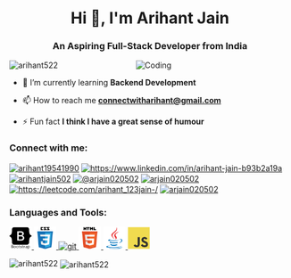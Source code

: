 <h1 align="center">Hi 👋, I'm Arihant Jain</h1>
<h3 align="center">An Aspiring Full-Stack Developer from India</h3>
<img align="right" src="https://camo.githubusercontent.com/cae12fddd9d6982901d82580bdf321d81fb299141098ca1c2d4891870827bf17/68747470733a2f2f6d69726f2e6d656469756d2e636f6d2f6d61782f313336302f302a37513379765349765f7430696f4a2d5a2e676966" alt="Coding" width="55%"></img>

<p align="left"> <img src="https://komarev.com/ghpvc/?username=arihant522&label=Profile%20views&color=0e75b6&style=flat" alt="arihant522" /> </p>

<p align="left"> <a href="https://drive.google.com/file/d/1mii-nywFRJb8C4TA4oIjRIJUh2Gv7GXq/view?usp=drivesdk" /></a> </p>

- 🌱 I’m currently learning **Backend Development**

- 📫 How to reach me **connectwitharihant@gmail.com**

- ⚡ Fun fact **I think I have a great sense of humour**

<h3 align="left">Connect with me:</h3>
<p align="left">
<a href="https://twitter.com/Arihant05Jain" target="blank"><img align="center" src="https://raw.githubusercontent.com/rahuldkjain/github-profile-readme-generator/master/src/images/icons/Social/twitter.svg" alt="arihant19541990" height="30" width="40" /></a>
<a href="https://linkedin.com/in/https://www.linkedin.com/in/arihant-jain-b93b2a19a" target="blank"><img align="center" src="https://raw.githubusercontent.com/rahuldkjain/github-profile-readme-generator/master/src/images/icons/Social/linked-in-alt.svg" alt="https://www.linkedin.com/in/arihant-jain-b93b2a19a" height="30" width="40" /></a>
<a href="https://instagram.com/arihantjain502" target="blank"><img align="center" src="https://raw.githubusercontent.com/rahuldkjain/github-profile-readme-generator/master/src/images/icons/Social/instagram.svg" alt="arihantjain502" height="30" width="40" /></a>
<a href="https://medium.com/@arjain020502" target="blank"><img align="center" src="https://raw.githubusercontent.com/rahuldkjain/github-profile-readme-generator/master/src/images/icons/Social/medium.svg" alt="@arjain020502" height="30" width="40" /></a>
<a href="https://www.hackerrank.com/arjain020502" target="blank"><img align="center" src="https://raw.githubusercontent.com/rahuldkjain/github-profile-readme-generator/master/src/images/icons/Social/hackerrank.svg" alt="arjain020502" height="30" width="40" /></a>
<a href="https://leetcode.com/arihant_123jain-/" target="blank"><img align="center" src="https://raw.githubusercontent.com/rahuldkjain/github-profile-readme-generator/master/src/images/icons/Social/leet-code.svg" alt="https://leetcode.com/arihant_123jain-/" height="30" width="40" /></a>
<a href="https://auth.geeksforgeeks.org/user/arjain020502" target="blank"><img align="center" src="https://raw.githubusercontent.com/rahuldkjain/github-profile-readme-generator/master/src/images/icons/Social/geeks-for-geeks.svg" alt="arjain020502" height="30" width="40" /></a>
</p>

<h3 align="left">Languages and Tools:</h3>
<p align="left"> <a href="https://getbootstrap.com" target="_blank" rel="noreferrer"> <img src="https://raw.githubusercontent.com/devicons/devicon/master/icons/bootstrap/bootstrap-plain-wordmark.svg" alt="bootstrap" width="40" height="40"/> </a> <a href="https://www.w3schools.com/css/" target="_blank" rel="noreferrer"> <img src="https://raw.githubusercontent.com/devicons/devicon/master/icons/css3/css3-original-wordmark.svg" alt="css3" width="40" height="40"/> </a> <a href="https://git-scm.com/" target="_blank" rel="noreferrer"> <img src="https://www.vectorlogo.zone/logos/git-scm/git-scm-icon.svg" alt="git" width="40" height="40"/> </a> <a href="https://www.w3.org/html/" target="_blank" rel="noreferrer"> <img src="https://raw.githubusercontent.com/devicons/devicon/master/icons/html5/html5-original-wordmark.svg" alt="html5" width="40" height="40"/> </a> <a href="https://www.java.com" target="_blank" rel="noreferrer"> <img src="https://raw.githubusercontent.com/devicons/devicon/master/icons/java/java-original.svg" alt="java" width="40" height="40"/> </a> <a href="https://developer.mozilla.org/en-US/docs/Web/JavaScript" target="_blank" rel="noreferrer"> <img src="https://raw.githubusercontent.com/devicons/devicon/master/icons/javascript/javascript-original.svg" alt="javascript" width="40" height="40"/> </a> </p>

<p><img align="left" src="https://github-readme-stats.vercel.app/api/top-langs?username=arihant522&show_icons=true&locale=en&layout=compact" alt="arihant522" /></p>

<p>&nbsp;<img align="center" src="https://github-readme-stats.vercel.app/api?username=arihant522&show_icons=true&locale=en" alt="arihant522" /></p>
